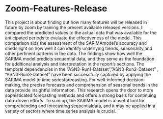 # Zoom-Features-Release
This project is about finding out how many features will be released in future by zoom by training the present available released versions.
I compared the predicted values to the actual data that was available for the anticipated periods to evaluate the effectiveness of the model. This comparison aids the assessment of the SARIMAmodel’s accuracy and sheds light on how well it can identify underlying trends, seasonality,and other pertinent patterns in the data.
The findings show how well the SARIMA model predicts sequential data, and they serve as the foundation for additional analysis and interpretation in the report’s sections.
The temporal dependencies in the “ASN3-Run1-Dataset”,”ASN3-Run2-Dataset” , “ASN3-Run3-Dataset” have been successfully captured by applying the SARIMA model to time seriesforecasting. For well-informed decision-making, the precise forecasts and comprehension of seasonal trends in the data provide insightful information. 
This research opens the door to more sophisticated forecasting methods and offers a strong basis for continuing data-driven efforts.
To sum up, the SARIMA model is a useful tool for comprehending and forecasting sequentialdata, and it may be applied in a variety of sectors where time series analysis is crucial.


